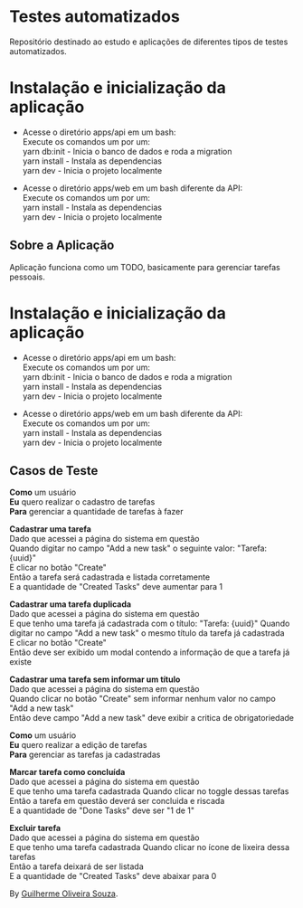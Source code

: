 # Testes automatizados

Repositório destinado ao estudo e aplicações de diferentes tipos de testes automatizados.

# Instalação e inicialização da aplicação

- Acesse o diretório apps/api em um bash: <br>
Execute os comandos um por um:<br>
yarn db:init - Inicia o banco de dados e roda a migration<br>
yarn install - Instala as dependencias<br>
yarn dev - Inicia o projeto localmente<br>

- Acesse o diretório apps/web em um bash diferente da API: <br>
Execute os comandos um por um:<br>
yarn install - Instala as dependencias<br>
yarn dev - Inicia o projeto localmente<br>

## Sobre a Aplicação

Aplicação funciona como um TODO, basicamente para gerenciar tarefas pessoais.

# Instalação e inicialização da aplicação

- Acesse o diretório apps/api em um bash: <br>
Execute os comandos um por um:<br>
yarn db:init - Inicia o banco de dados e roda a migration<br>
yarn install - Instala as dependencias<br>
yarn dev - Inicia o projeto localmente<br>

- Acesse o diretório apps/web em um bash diferente da API: <br>
Execute os comandos um por um:<br>
yarn install - Instala as dependencias<br>
yarn dev - Inicia o projeto localmente<br>

## Casos de Teste

**Como** um usuário<br>
**Eu** quero realizar o cadastro de tarefas<br>
**Para** gerenciar a quantidade de tarefas à fazer<br>

**Cadastrar uma tarefa**<br>
Dado que acessei a página do sistema em questão<br>
Quando digitar no campo "Add a new task" o seguinte valor: "Tarefa: {uuid}"<br>
E clicar no botão "Create"<br>
Então a tarefa será cadastrada e listada corretamente<br>
E a quantidade de "Created Tasks" deve aumentar para 1<br>

**Cadastrar uma tarefa duplicada**<br>
Dado que acessei a página do sistema em questão<br>
E que tenho uma tarefa já cadastrada com o título: "Tarefa: {uuid}"
Quando digitar no campo "Add a new task" o mesmo título da tarefa já cadastrada<br>
E clicar no botão "Create"<br>
Então deve ser exibido um modal contendo a informação de que a tarefa já existe<br>

**Cadastrar uma tarefa sem informar um título**<br>
Dado que acessei a página do sistema em questão<br>
Quando clicar no botão "Create" sem informar nenhum valor no campo "Add a new task"<br>
Então deve campo "Add a new task" deve exibir a critica de obrigatoriedade<br>

**Como** um usuário<br>
**Eu** quero realizar a edição de tarefas<br>
**Para** gerenciar as tarefas ja cadastradas<br>

**Marcar tarefa como concluída**<br>
Dado que acessei a página do sistema em questão<br>
E que tenho uma tarefa cadastrada
Quando clicar no toggle dessas tarefas<br>
Então a tarefa em questão deverá ser concluida e riscada<br>
E a quantidade de "Done Tasks" deve ser "1 de 1"<br>

**Excluir tarefa**<br>
Dado que acessei a página do sistema em questão<br>
E que tenho uma tarefa cadastrada
Quando clicar no ícone de lixeira dessa tarefas<br>
Então a tarefa deixará de ser listada<br>
E a quantidade de "Created Tasks" deve abaixar para 0<br>


By [Guilherme Oliveira Souza](https://github.com/KrevyyG).
